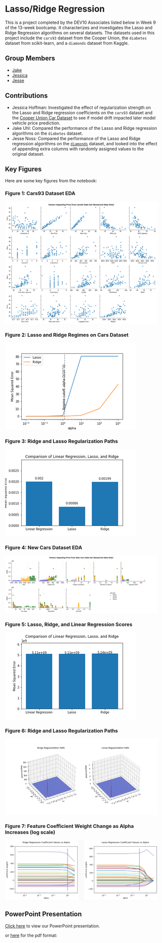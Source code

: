 # Lasso/Ridge Regression

This is a project completed by the DEV10 Associates listed below in Week 9 of the 13-week bootcamp. It characterizes and investigates the Lasso and Ridge Regression algorithms on several datasets. The datasets used in this project include the `cars93` dataset from the Cooper Union, the `diabetes` dataset from scikit-learn, and a `diamonds` dataset from Kaggle.

## Group Members

- [Jake](/Jake)
- [Jessica](/Jessica)
- [Jesse](/Jesse)

## Contributions

- Jessica Hoffman: Investigated the effect of regularization strength on the Lasso and Ridge regression coefficients on the `cars93` dataset and the [Cooper Union Car Dataset](https://www.kaggle.com/datasets/CooperUnion/cardataset) to see if model drift impacted later model vehicle price prediction. 
- Jake Uhl: Compared the performance of the Lasso and Ridge regression algorithms on the `diabetes` dataset.
- Jesse Noss: Compared the performance of the Lasso and Ridge regression algorithms on the [`diamonds`](https://www.kaggle.com/datasets/swatikhedekar/price-prediction-of-diamond) dataset, and looked into the effect of appending extra columns with randomly assigned values to the original dataset.

## Key Figures

Here are some key figures from the notebook:

### Figure 1: Cars93 Dataset EDA

![scatter plot](Jessica/img/scatter_plot.png)

### Figure 2: Lasso and Ridge Regimes on Cars Dataset

![lasso ridge regimes](Jessica/img/lasso_ridge_regimes.png)

### Figure 3: Ridge and Lasso Regularization Paths

![regression model scores](Jessica/img/cars93mse.png)

### Figure 4: New Cars Dataset EDA

![decades scatter plot](Jessica/img/scatter_decades.png)

### Figure 5: Lasso, Ridge, and Linear Regression Scores

![regression model scores](Jessica/img/newcarsmse.png)

### Figure 6: Ridge and Lasso Regularization Paths
![regularization paths](Jessica/img/regularization_paths.png)

### Figure 7: Feature Coefficient Weight Change as Alpha Increases (log scale)
![coefficient weights](Jesse/coefficient_weights_vs_alpha.png)

## PowerPoint Presentation

[Click here](./Lasso_Ridge%20Regression.pptx)
 to view our PowerPoint presentation.

or [here](./Lasso_Ridge%20Regression.pdf) for the pdf format: 
